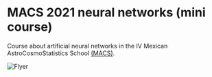 # MACS 2021 neural networks (mini course)

Course about artificial neural networks in the IV Mexican AstroCosmoStatistics School [(MACS)](http://fisica.ugto.mx/~events/macss/?fbclid=IwAR1UObd3h7WdAYEb3mFOGypAjqXY1LJH3dJ1x24dMrvGoWeiDskgK2vECDc).

![Flyer](https://github.com/igomezv/MACS_2021_neural_networks/blob/main/img/macs.jpg)